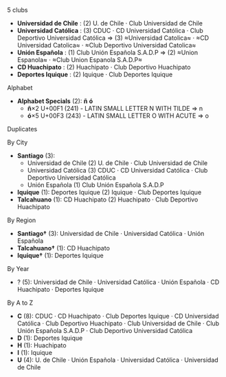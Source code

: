 5 clubs

- **Universidad de Chile** : (2) U. de Chile · Club Universidad de Chile
- **Universidad Católica** : (3) CDUC · CD Universidad Católica · Club Deportivo Universidad Católica ⇒ (3) ≈Universidad Catolica≈ · ≈CD Universidad Catolica≈ · ≈Club Deportivo Universidad Catolica≈
- **Unión Española** : (1) Club Unión Española S.A.D.P ⇒ (2) ≈Union Espanola≈ · ≈Club Union Espanola S.A.D.P≈
- **CD Huachipato** : (2) Huachipato · Club Deportivo Huachipato
- **Deportes Iquique** : (2) Iquique · Club Deportes Iquique




Alphabet

- **Alphabet Specials** (2):  **ñ**  **ó** 
  - **ñ**×2 U+00F1 (241) - LATIN SMALL LETTER N WITH TILDE ⇒ n
  - **ó**×5 U+00F3 (243) - LATIN SMALL LETTER O WITH ACUTE ⇒ o




Duplicates





By City

- **Santiago** (3): 
  - Universidad de Chile  (2) U. de Chile · Club Universidad de Chile
  - Universidad Católica  (3) CDUC · CD Universidad Católica · Club Deportivo Universidad Católica
  - Unión Española  (1) Club Unión Española S.A.D.P
- **Iquique** (1): Deportes Iquique  (2) Iquique · Club Deportes Iquique
- **Talcahuano** (1): CD Huachipato  (2) Huachipato · Club Deportivo Huachipato




By Region

- **Santiago†** (3):   Universidad de Chile · Universidad Católica · Unión Española
- **Talcahuano†** (1):   CD Huachipato
- **Iquique†** (1):   Deportes Iquique




By Year

- ? (5):   Universidad de Chile · Universidad Católica · Unión Española · CD Huachipato · Deportes Iquique






By A to Z

- **C** (8): CDUC · CD Huachipato · Club Deportes Iquique · CD Universidad Católica · Club Deportivo Huachipato · Club Universidad de Chile · Club Unión Española S.A.D.P · Club Deportivo Universidad Católica
- **D** (1): Deportes Iquique
- **H** (1): Huachipato
- **I** (1): Iquique
- **U** (4): U. de Chile · Unión Española · Universidad Católica · Universidad de Chile




